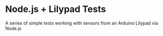 # Node.js + Lilypad Tests

A series of simple tests working with sensors from an Arduino Lilypad via Node.js
